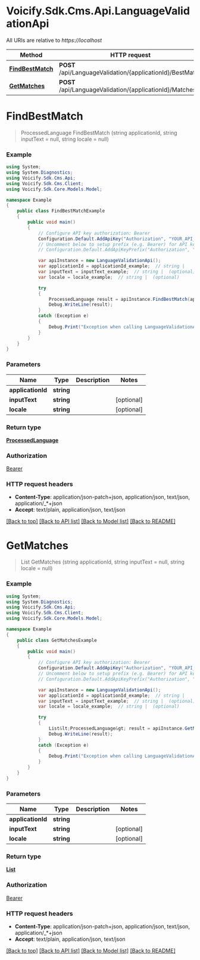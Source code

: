 # Voicify.Sdk.Cms.Api.LanguageValidationApi

All URIs are relative to *https://localhost*

Method | HTTP request | Description
------------- | ------------- | -------------
[**FindBestMatch**](LanguageValidationApi.md#findbestmatch) | **POST** /api/LanguageValidation/{applicationId}/BestMatch | 
[**GetMatches**](LanguageValidationApi.md#getmatches) | **POST** /api/LanguageValidation/{applicationId}/Matches | 


<a name="findbestmatch"></a>
# **FindBestMatch**
> ProcessedLanguage FindBestMatch (string applicationId, string inputText = null, string locale = null)



### Example
```csharp
using System;
using System.Diagnostics;
using Voicify.Sdk.Cms.Api;
using Voicify.Sdk.Cms.Client;
using Voicify.Sdk.Core.Models.Model;

namespace Example
{
    public class FindBestMatchExample
    {
        public void main()
        {
            // Configure API key authorization: Bearer
            Configuration.Default.AddApiKey("Authorization", "YOUR_API_KEY");
            // Uncomment below to setup prefix (e.g. Bearer) for API key, if needed
            // Configuration.Default.AddApiKeyPrefix("Authorization", "Bearer");

            var apiInstance = new LanguageValidationApi();
            var applicationId = applicationId_example;  // string | 
            var inputText = inputText_example;  // string |  (optional) 
            var locale = locale_example;  // string |  (optional) 

            try
            {
                ProcessedLanguage result = apiInstance.FindBestMatch(applicationId, inputText, locale);
                Debug.WriteLine(result);
            }
            catch (Exception e)
            {
                Debug.Print("Exception when calling LanguageValidationApi.FindBestMatch: " + e.Message );
            }
        }
    }
}
```

### Parameters

Name | Type | Description  | Notes
------------- | ------------- | ------------- | -------------
 **applicationId** | **string**|  | 
 **inputText** | **string**|  | [optional] 
 **locale** | **string**|  | [optional] 

### Return type

[**ProcessedLanguage**](ProcessedLanguage.md)

### Authorization

[Bearer](../README.md#Bearer)

### HTTP request headers

 - **Content-Type**: application/json-patch+json, application/json, text/json, application/_*+json
 - **Accept**: text/plain, application/json, text/json

[[Back to top]](#) [[Back to API list]](../README.md#documentation-for-api-endpoints) [[Back to Model list]](../README.md#documentation-for-models) [[Back to README]](../README.md)

<a name="getmatches"></a>
# **GetMatches**
> List<ProcessedLanguage> GetMatches (string applicationId, string inputText = null, string locale = null)



### Example
```csharp
using System;
using System.Diagnostics;
using Voicify.Sdk.Cms.Api;
using Voicify.Sdk.Cms.Client;
using Voicify.Sdk.Core.Models.Model;

namespace Example
{
    public class GetMatchesExample
    {
        public void main()
        {
            // Configure API key authorization: Bearer
            Configuration.Default.AddApiKey("Authorization", "YOUR_API_KEY");
            // Uncomment below to setup prefix (e.g. Bearer) for API key, if needed
            // Configuration.Default.AddApiKeyPrefix("Authorization", "Bearer");

            var apiInstance = new LanguageValidationApi();
            var applicationId = applicationId_example;  // string | 
            var inputText = inputText_example;  // string |  (optional) 
            var locale = locale_example;  // string |  (optional) 

            try
            {
                List&lt;ProcessedLanguage&gt; result = apiInstance.GetMatches(applicationId, inputText, locale);
                Debug.WriteLine(result);
            }
            catch (Exception e)
            {
                Debug.Print("Exception when calling LanguageValidationApi.GetMatches: " + e.Message );
            }
        }
    }
}
```

### Parameters

Name | Type | Description  | Notes
------------- | ------------- | ------------- | -------------
 **applicationId** | **string**|  | 
 **inputText** | **string**|  | [optional] 
 **locale** | **string**|  | [optional] 

### Return type

[**List<ProcessedLanguage>**](ProcessedLanguage.md)

### Authorization

[Bearer](../README.md#Bearer)

### HTTP request headers

 - **Content-Type**: application/json-patch+json, application/json, text/json, application/_*+json
 - **Accept**: text/plain, application/json, text/json

[[Back to top]](#) [[Back to API list]](../README.md#documentation-for-api-endpoints) [[Back to Model list]](../README.md#documentation-for-models) [[Back to README]](../README.md)


